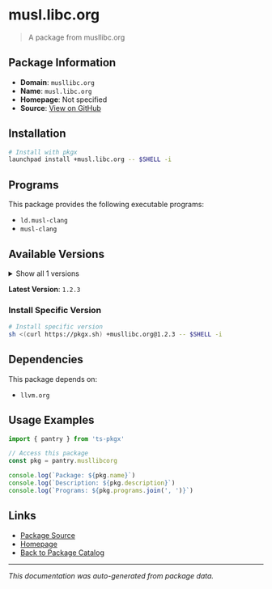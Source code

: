 # musl.libc.org

> A package from musllibc.org

## Package Information

- **Domain**: `musllibc.org`
- **Name**: `musl.libc.org`
- **Homepage**: Not specified
- **Source**: [View on GitHub](https://github.com/pkgxdev/pantry/tree/main/projects/musl.libc.org/package.yml)

## Installation

```bash
# Install with pkgx
launchpad install +musl.libc.org -- $SHELL -i
```

## Programs

This package provides the following executable programs:

- `ld.musl-clang`
- `musl-clang`

## Available Versions

<details>
<summary>Show all 1 versions</summary>

- `1.2.3`

</details>

**Latest Version**: `1.2.3`

### Install Specific Version

```bash
# Install specific version
sh <(curl https://pkgx.sh) +musllibc.org@1.2.3 -- $SHELL -i
```

## Dependencies

This package depends on:

- `llvm.org`

## Usage Examples

```typescript
import { pantry } from 'ts-pkgx'

// Access this package
const pkg = pantry.musllibcorg

console.log(`Package: ${pkg.name}`)
console.log(`Description: ${pkg.description}`)
console.log(`Programs: ${pkg.programs.join(', ')}`)
```

## Links

- [Package Source](https://github.com/pkgxdev/pantry/tree/main/projects/musl.libc.org/package.yml)
- [Homepage](#)
- [Back to Package Catalog](../package-catalog.md)

---

*This documentation was auto-generated from package data.*

